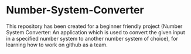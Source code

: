 # Number-System-Converter
This repository has been created for a beginner friendly project (Number System Converter: An application which is used to convert the given input in a specified number system to another number system of choice), for learning how to work on github as a team.
